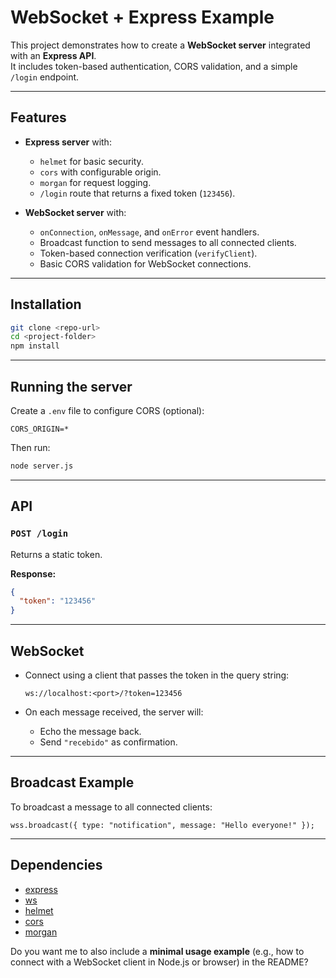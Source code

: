 # WebSocket + Express Example

This project demonstrates how to create a **WebSocket server** integrated with an **Express API**.  
It includes token-based authentication, CORS validation, and a simple `/login` endpoint.

---

## Features

- **Express server** with:
  - `helmet` for basic security.
  - `cors` with configurable origin.
  - `morgan` for request logging.
  - `/login` route that returns a fixed token (`123456`).

- **WebSocket server** with:
  - `onConnection`, `onMessage`, and `onError` event handlers.
  - Broadcast function to send messages to all connected clients.
  - Token-based connection verification (`verifyClient`).
  - Basic CORS validation for WebSocket connections.

---

## Installation

```bash
git clone <repo-url>
cd <project-folder>
npm install
````

---

## Running the server

Create a `.env` file to configure CORS (optional):

```env
CORS_ORIGIN=*
```

Then run:

```bash
node server.js
```

---

## API

### `POST /login`

Returns a static token.

**Response:**

```json
{
  "token": "123456"
}
```

---

## WebSocket

* Connect using a client that passes the token in the query string:

  ```
  ws://localhost:<port>/?token=123456
  ```

* On each message received, the server will:

  * Echo the message back.
  * Send `"recebido"` as confirmation.

---

## Broadcast Example

To broadcast a message to all connected clients:

```
wss.broadcast({ type: "notification", message: "Hello everyone!" });
```

---

## Dependencies

* [express](https://www.npmjs.com/package/express)
* [ws](https://www.npmjs.com/package/ws)
* [helmet](https://www.npmjs.com/package/helmet)
* [cors](https://www.npmjs.com/package/cors)
* [morgan](https://www.npmjs.com/package/morgan)


Do you want me to also include a **minimal usage example** (e.g., how to connect with a WebSocket client in Node.js or browser) in the README?
```

